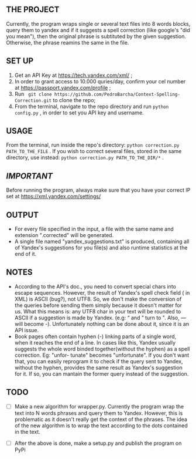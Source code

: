 ## THE PROJECT
Currently, the program wraps single or several text files into 8 words blocks, query them to yandex and if it suggests a spell correction (like google's "did you mean"), then the original phrase is subtituted by the given suggestion. Otherwise, the phrase reamins the same in the file.

## SET UP
1. Get an API Key at https://tech.yandex.com/xml/ ;
2. In order to grant access to 10.000 quries/day, confirm your cel number at https://passport.yandex.com/profile ;
3. Run ``` git clone https://github.com/PedroBarcha/Context-Spelling-Correction.git``` to clone the repo;
4. From the terminal, navigate to the repo directory and run ``` python config.py ``` , in order to set you API key and username.

## USAGE
From the terminal, run inside the repo's directory: ``` python correction.py PATH_TO_THE_FILE ``` .
If you wish to correct several files, stored in the same directory, use instead: ``` python correction.py PATH_TO_THE_DIR/* ``` .

## ***IMPORTANT***
Before running the program, always make sure that you have your correct IP set at https://xml.yandex.com/settings/

## OUTPUT
- For every file specified in the input, a file with the same name and extension ".corrected" will be generated.
- A single file named "yandex_suggestions.txt" is produced, containing all of Yandex's suggestions for you file(s)
and also runtime statistics at the end of it.

## NOTES
- According to the API's doc., you need to convert special chars into escape sequences.
However, the result of Yandex's spell check field (<text> in XML) is ASCII (bug?), not UTF8. So, we don't make
the conversion of the queries before sending them simply because it doesn't matter for us.
What this means is: any UTF8 char in your text will be rounded to ASCII if a suggestion is made by Yandex.
(e.g: “ and ” turn to ". Also, — will become -).
Unfortunately nothing can be done about it, since it is an API issue.
- Book pages often contain hyphen (-) linking parts of a single word, when it reaches the end of a line. In cases like this, Yandex usually suggests the whole word binded together(without the hyphen) as a spell correction. Eg: "unfor- tunate" becomes "unfortunate".
If you don't want that, you can easily reprogram it to check if the query sent to Yandex, without the hyphen, provides the same result as Yandex's suggestion for it. If so, you can mantain the former query instead of the suggestion.

## TODO
- [ ] Make a new algorithm for wrapper.py. Currently the program wrap the text into N words phrases and query them to Yandex.
	  However, this is problematic as it doesn't really get the context of the phrases.
	  The idea of the new algorithm is to wrap the text according to the dots contained in the text.
- [ ] After the above is done, make a setup.py and publish the program on PyPi


